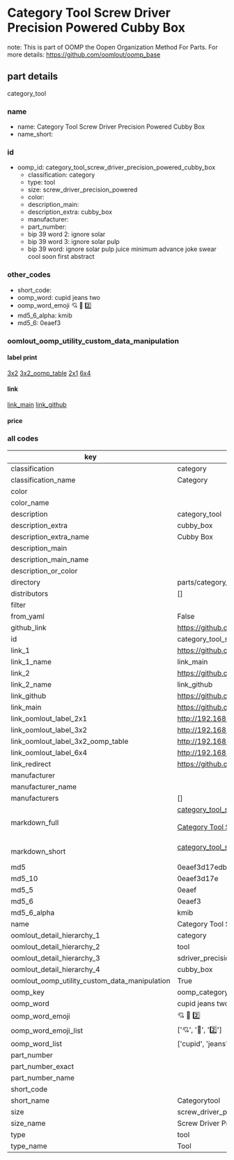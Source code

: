 # Category Tool Screw Driver Precision Powered Cubby Box  

note: This is part of OOMP the Oopen Organization Method For Parts. For more details: https://github.com/oomlout/oomp_base

##  part details
  



category_tool



### name
* name: Category Tool Screw Driver Precision Powered Cubby Box
* name_short: 
### id
* oomp_id: category_tool_screw_driver_precision_powered_cubby_box
  * classification: category
  * type: tool
  * size: screw_driver_precision_powered
  * color: 
  * description_main: 
  * description_extra: cubby_box
  * manufacturer: 
  * part_number: 
  * bip 39 word 2: ignore solar
  * bip 39 word 3: ignore solar pulp
  * bip 39 word: ignore solar pulp juice minimum advance joke swear cool soon first abstract

### other_codes
* short_code: 
* oomp_word: cupid jeans two
* oomp_word_emoji :cupid: :jeans: :two:
* md5_6_alpha: kmib
* md5_6: 0eaef3






### oomlout_oomp_utility_custom_data_manipulation
#### label print
[3x2](http://192.168.1.245:1112/?label=oomp%20kmib)
[3x2_oomp_table](http://192.168.1.108:1112/?label=oomp%20kmib)
[2x1](http://192.168.1.242:1112/?label=oomp%20kmib)
[6x4](http://192.168.1.55:1112/?label=oomp%20kmib)    

#### link

[link_main](https://github.com/oomlout/oomlout_oomp_version_1_messy/tree/main/parts/category_tool_screw_driver_precision_powered_cubby_box) [link_github](https://github.com/oomlout/oomlout_oomp_version_1_messy/tree/main/parts/category_tool_screw_driver_precision_powered_cubby_box)                             

#### price







### all codes 
| key | value |  
| --- | --- |  
| classification | category |  
| classification_name | Category |  
| color |  |  
| color_name |  |  
| description | category_tool |  
| description_extra | cubby_box |  
| description_extra_name | Cubby Box |  
| description_main |  |  
| description_main_name |  |  
| description_or_color |   |  
| directory | parts/category_tool_screw_driver_precision_powered_cubby_box |  
| distributors | [] |  
| filter |  |  
| from_yaml | False |  
| github_link | https://github.com/oomlout/oomlout_oomp_part_src/tree/main/parts/category_tool_screw_driver_precision_powered_cubby_box |  
| id | category_tool_screw_driver_precision_powered_cubby_box |  
| link_1 | https://github.com/oomlout/oomlout_oomp_version_1_messy/tree/main/parts/category_tool_screw_driver_precision_powered_cubby_box |  
| link_1_name | link_main |  
| link_2 | https://github.com/oomlout/oomlout_oomp_version_1_messy/tree/main/parts/category_tool_screw_driver_precision_powered_cubby_box |  
| link_2_name | link_github |  
| link_github | https://github.com/oomlout/oomlout_oomp_version_1_messy/tree/main/parts/category_tool_screw_driver_precision_powered_cubby_box |  
| link_main | https://github.com/oomlout/oomlout_oomp_version_1_messy/tree/main/parts/category_tool_screw_driver_precision_powered_cubby_box |  
| link_oomlout_label_2x1 | http://192.168.1.242:1112/?label=oomp%20kmib |  
| link_oomlout_label_3x2 | http://192.168.1.245:1112/?label=oomp%20kmib |  
| link_oomlout_label_3x2_oomp_table | http://192.168.1.108:1112/?label=oomp%20kmib |  
| link_oomlout_label_6x4 | http://192.168.1.55:1112/?label=oomp%20kmib |  
| link_redirect | https://github.com/oomlout/oomlout_oomp_version_1_messy/tree/main/parts/category_tool_screw_driver_precision_powered_cubby_box |  
| manufacturer |  |  
| manufacturer_name |  |  
| manufacturers | [] |  
| markdown_full | [category_tool_screw_driver_precision_powered_cubby_box](none)<br>[](none)<br>[Category Tool Screw Driver Precision Powered Cubby Box](none)<br><br> |  
| markdown_short | [category_tool_screw_driver_precision_powered_cubby_box](none)<br><br> |  
| md5 | 0eaef3d17edb8f080fc6878d5af39b86 |  
| md5_10 | 0eaef3d17e |  
| md5_5 | 0eaef |  
| md5_6 | 0eaef3 |  
| md5_6_alpha | kmib |  
| name | Category Tool Screw Driver Precision Powered Cubby Box |  
| oomlout_detail_hierarchy_1 | category |  
| oomlout_detail_hierarchy_2 | tool |  
| oomlout_detail_hierarchy_3 | sdriver_precision_powered |  
| oomlout_detail_hierarchy_4 | cubby_box |  
| oomlout_oomp_utility_custom_data_manipulation | True |  
| oomp_key | oomp_category_tool_screw_driver_precision_powered_cubby_box |  
| oomp_word | cupid jeans two |  
| oomp_word_emoji | :cupid: :jeans: :two: |  
| oomp_word_emoji_list | [':cupid:', ':jeans:', ':two:'] |  
| oomp_word_list | ['cupid', 'jeans', 'two'] |  
| part_number |  |  
| part_number_exact |  |  
| part_number_name |  |  
| short_code |  |  
| short_name | Categorytool |  
| size | screw_driver_precision_powered |  
| size_name | Screw Driver Precision Powered |  
| type | tool |  
| type_name | Tool |  
